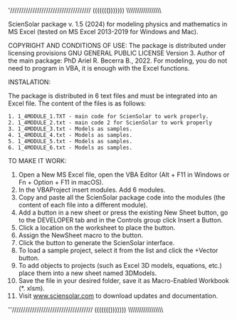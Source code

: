 '////////////////////////////////////  ((((((()))))))  \\\\\\\\\\\\\\\\\\\\\\\\\\\\\\\\\\\\

ScienSolar package v. 1.5 (2024) for modeling physics and mathematics in MS Excel (tested on MS Excel 2013-2019 for Windows and Mac).

COPYRIGHT AND CONDITIONS OF USE: 
The package is distributed under licensing provisions GNU GENERAL PUBLIC LICENSE Version 3. Author of the main package: PhD Ariel R. Becerra B., 2022.
For modeling, you do not need to program in VBA, it is enough with the Excel functions.

INSTALATION:

The package is distributed in 6 text files and must be integrated into an Excel file. The content of the files is as follows:


	1. 1_4MODULE_1.TXT - main code for ScienSolar to work properly.
	2. 1_4MODULE_2.txt - main code 2 for ScienSolar to work properly
	3. 1_4MODULE_3.txt - Models as samples. 
	4. 1_4MODULE_4.txt - Models as samples. 
	5. 1_4MODULE_5.txt - Models as samples. 
	6. 1_4MODULE_6.txt - Models as samples. 

	
 TO MAKE IT WORK:
 1. Open a New MS Excel file, open the VBA Editor (Alt + F11 in Windows or Fn + Option + F11 in macOS).
 2. In the VBAProject insert modules. Add 6 modules.
 3. Copy and paste all the ScienSolar package code into the modules (the content of each file into a different module).
 4. Add a button in a new sheet or press the existing New Sheet button, go to the DEVELOPER tab and in the Controls group click Insert a Button.
 5. Click a location on the worksheet to place the button.
 6. Assign the NewSheet macro to the button.
 7. Click the button to generate the ScienSolar interface.
 8. To load a sample project, select it from the list and click the +Vector button.
 9. To add objects to projects (such as Excel 3D models, equations, etc.) place them into a new sheet named 3DModels.
 10. Save the file in your desired folder, save it as Macro-Enabled Workbook (*. xlsm).
 11. Visit www.sciensolar.com to download updates and documentation.

''////////////////////////////////////  ((((((()))))))  \\\\\\\\\\\\\\\\\\\\\\\\\\\\\\\\\\\\
